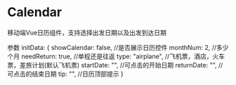 # Calendar
移动端Vue日历组件，支持选择出发日期以及出发到达日期

参数
initData: {
    showCalendar: false, //是否展示日历控件
    monthNum: 2, //多少个月
    needReturn: true, //单程还是往返
    type: "airplane", //飞机票，酒店，火车票，差旅计划(默认飞机票)
    startDate: "", //可点击的开始日期
    returnDate: "", //可点击的结束日期
    tip: "", //日历顶部提示
}